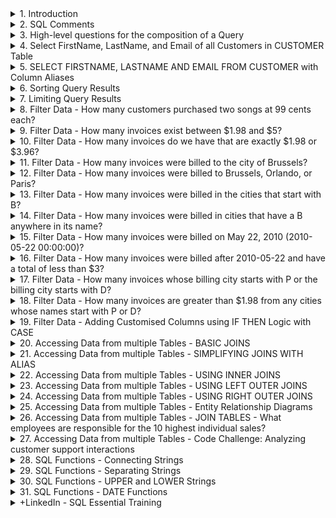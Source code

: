 <details>
<summary>1. Introduction </summary>

# Introduction

[https://sqlitebrowser.org/](https://sqlitebrowser.org/)

<img width="1488" alt="image" src="https://github.com/omeatai/src-AI-Software/assets/32337103/04b30ecf-8e3c-4b0d-a9c1-6fdcb72fd20d">

# #END

</details>

<details>
<summary>2. SQL Comments </summary>

# SQL Comments

```sql
-- THIS IS A COMMENT

/*
THIS IS A COMMENT
THIS IS ANOTHER COMMENT

*/
```

```sql

/*
CREATED BY: WALTER SHIELDS
CREATE DATE: MM/DD/YYYY
DESCRIPTION: THIS IS THE STRUCTURE OF A BASIC QUERY

*/
```

<img width="1473" alt="image" src="https://github.com/omeatai/src-AI-Software/assets/32337103/561914be-6140-4a48-8634-6e3d2b96d7a0">


# #END </details>

<details>
<summary>3. High-level questions for the composition of a Query </summary>

# High-level questions for the composition of a Query:

- What table within the database are we requesting data from?
- What fields within that table are we interested in?
- Do we want to exclude any data or filter or omit any range or time period?
- What does our query do?

# #END </details>

<details>
<summary>4. Select FirstName, LastName, and Email of all Customers in CUSTOMER Table </summary>

# Select FirstName, LastName, and Email of all Customers in CUSTOMER Table

```sql
/*
CREATED BY: IFEANYI OMEATA
CREATE DATE: 05/21/2024
DESCRIPTION: This query displays all customers first names, last names and email addresses
*/

SELECT
	FirstName,
	LastName,
	Email
FROM
	Customer
```

<img width="1473" alt="image" src="https://github.com/omeatai/src-AI-Software/assets/32337103/58385e2a-cff0-4210-915a-86a1c8b23381">


# #END </details>

<details>
<summary>5. SELECT FIRSTNAME, LASTNAME AND EMAIL FROM CUSTOMER with Column Aliases </summary>

# SELECT FIRSTNAME, LASTNAME AND EMAIL FROM CUSTOMER with Column Aliases

```sql
/*
CREATED BY: IFEANYI OMEATA
CREATE DATE: 05/21/2024
DESCRIPTION: This query displays all customers first names, last names and email addresses
*/

SELECT
	FirstName AS [Customer First Name],
	LastName AS "Customer Last Name",
	Email AS EMAIL
FROM
	Customer
```

<img width="1327" alt="image" src="https://github.com/omeatai/AI-and-Data-Science/assets/32337103/ad61bdef-7bbd-4da1-bfeb-7820f95cdca4">

# #END </details>

<details>
<summary>6. Sorting Query Results </summary>

# Sorting Query Results

## Order By Column Descending

```sql
/*
CREATED BY: IFEANYI OMEATA
CREATE DATE: 05/21/2024
DESCRIPTION: This query displays all customers first names, last names and email addresses
*/

SELECT
	FirstName AS [Customer First Name],
	LastName AS "Customer Last Name",
	Email AS EMAIL
FROM
	Customer
ORDER BY
	LastName
DESC
```

<img width="1283" alt="image" src="https://github.com/omeatai/AI-and-Data-Science/assets/32337103/98e468ec-d0fa-4a9b-88ea-f28b02100528">

## Order by Column Ascending

```sql
/*
CREATED BY: IFEANYI OMEATA
CREATE DATE: 05/21/2024
DESCRIPTION: This query displays all customers first names, last names and email addresses
*/

SELECT
	FirstName AS [Customer First Name],
	LastName AS "Customer Last Name",
	Email AS EMAIL
FROM
	Customer
ORDER BY
	LastName
ASC
```

<img width="1327" alt="image" src="https://github.com/omeatai/AI-and-Data-Science/assets/32337103/eb077893-57a4-4a2a-b52a-c87e399eb5af">

## Order by Multiple Columns

```sql
/*
CREATED BY: IFEANYI OMEATA
CREATE DATE: 05/21/2024
DESCRIPTION: This query displays all customers first names, last names and email addresses
*/

SELECT
	FirstName AS [Customer First Name],
	LastName AS "Customer Last Name",
	Email AS EMAIL
FROM
	Customer
ORDER BY
	FirstName ASC,
	LastName DESC

```

<img width="1327" alt="image" src="https://github.com/omeatai/AI-and-Data-Science/assets/32337103/538a47f7-8d0e-4f42-8e80-605139f81f40">

# #END </details>

<details>
<summary>7. Limiting Query Results </summary>

# Limiting Query Results

```sql
/*
CREATED BY: IFEANYI OMEATA
CREATE DATE: 05/21/2024
DESCRIPTION: This query displays all customers first names, last names and email addresses
*/

SELECT
	FirstName AS [Customer First Name],
	LastName AS "Customer Last Name",
	Email AS EMAIL
FROM
	Customer
ORDER BY
	FirstName ASC,
	LastName DESC
LIMIT
	5
```

<img width="1327" alt="image" src="https://github.com/omeatai/AI-and-Data-Science/assets/32337103/d687979f-9bf4-4872-af98-752bb4bbb09b">

# #END </details>

<details>
<summary>8. Filter Data - How many customers purchased two songs at 99 cents each?  </summary>

# Filter Data - How many customers purchased two songs at 99 cents each?

- there are tracks at 99 cents each, which is part of our question.
- two songs purchased at 99 cents each will total to $1.98.
- So let's take a look at our invoice table and if we scroll over to the total, we do see that there are invoices totaling $1.98.

```sql
/*
CREATED BY: IFEANYI OMEATA
CREATE DATE: 05/21/2024
DESCRIPTION: This query displays all customers first names, last names and email addresses
*/

SELECT
	CustomerId,
	InvoiceDate,
	BillingAddress,
	BillingCity,
	Total
FROM
	Invoice
WHERE
	Total = 1.98
ORDER BY
	CustomerId ASC
LIMIT
	500

```

<img width="1327" alt="image" src="https://github.com/omeatai/AI-and-Data-Science/assets/32337103/e96f63f7-6886-4057-9188-eefaab757c71">

![image](https://github.com/omeatai/AI-and-Data-Science/assets/32337103/1f168133-944b-419b-adda-d39cdbcc7689)

# #END </details>

<details>
<summary>9. Filter Data - How many invoices exist between $1.98 and $5?  </summary>

# Filter Data - How many invoices exist between $1.98 and $5?

- We would simply have to make an alteration to our WHERE clause.
- We're simply going to include the logical operator between $1.98 and $5.

```sql
/*
CREATED BY: IFEANYI OMEATA
CREATE DATE: 05/21/2024
DESCRIPTION: This query displays all customers first names, last names and email addresses
*/

SELECT
	CustomerId,
	InvoiceDate,
	BillingAddress,
	BillingCity,
	Total
FROM
	Invoice
WHERE
	Total BETWEEN 1.98 AND 5.00
ORDER BY
	CustomerId ASC
LIMIT
	500

```

<img width="1327" alt="image" src="https://github.com/omeatai/AI-and-Data-Science/assets/32337103/913089fa-c9c0-4ccf-b6e9-ea09e766ce12">

# #END </details>

<details>
<summary>10. Filter Data - How many invoices do we have that are exactly $1.98 or $3.96?  </summary>

# Filter Data - How many invoices do we have that are exactly $1.98 or $3.96?

```sql
/*
CREATED BY: IFEANYI OMEATA
CREATE DATE: 05/21/2024
DESCRIPTION: This query displays all customers first names, last names and email addresses
*/

SELECT
	CustomerId,
	InvoiceDate,
	BillingAddress,
	BillingCity,
	Total
FROM
	Invoice
WHERE
	Total IN (1.98, 3.96)
ORDER BY
	CustomerId ASC
LIMIT
	500

```

<img width="1327" alt="image" src="https://github.com/omeatai/AI-and-Data-Science/assets/32337103/f07b8a9c-43a4-4801-b357-7a71e66e6060">

# #END </details>

<details>
<summary>11. Filter Data - How many invoices were billed to the city of Brussels?  </summary>

# Filter Data - How many invoices were billed to the city of Brussels?

```sql
/*
CREATED BY: IFEANYI OMEATA
CREATE DATE: 05/21/2024
DESCRIPTION: This query displays all customers info per query instance
*/

SELECT
	CustomerId,
	InvoiceDate,
	BillingAddress,
	BillingCity,
	Total
FROM
	Invoice
WHERE
	BillingCity = 'Brussels'
ORDER BY
	CustomerId ASC
LIMIT
	500

```

<img width="1327" alt="image" src="https://github.com/omeatai/AI-and-Data-Science/assets/32337103/51529ad4-5e9b-4589-988e-e7a73b4f845e">
<img width="1327" alt="image" src="https://github.com/omeatai/AI-and-Data-Science/assets/32337103/ae17089e-2192-42df-b280-1e54eeecf386">

# #END </details>

<details>
<summary>12. Filter Data - How many invoices were billed to Brussels, Orlando, or Paris?  </summary>

# Filter Data - How many invoices were billed to Brussels, Orlando, or Paris?

```sql
/*
CREATED BY: IFEANYI OMEATA
CREATE DATE: 05/21/2024
DESCRIPTION: This query displays all customers info per query instance
*/

SELECT
	CustomerId,
	InvoiceDate,
	BillingAddress,
	BillingCity,
	Total
FROM
	Invoice
WHERE
	BillingCity IN ('Brussels', 'Orlando', 'Paris')
ORDER BY
	CustomerId ASC
LIMIT
	500

```

<img width="1327" alt="image" src="https://github.com/omeatai/AI-and-Data-Science/assets/32337103/32c6b549-c358-4a7c-b4a2-f04a41291cf5">

# #END </details>

<details>
<summary>13. Filter Data - How many invoices were billed in the cities that start with B?  </summary>

# Filter Data - How many invoices were billed in the cities that start with B?

```sql
/*
CREATED BY: IFEANYI OMEATA
CREATE DATE: 05/21/2024
DESCRIPTION: This query displays all customers info per query instance
*/

SELECT
	CustomerId,
	InvoiceDate,
	BillingAddress,
	BillingCity,
	Total
FROM
	Invoice
WHERE
	BillingCity LIKE 'B%'
ORDER BY
	CustomerId ASC
LIMIT
	500

```

<img width="1327" alt="image" src="https://github.com/omeatai/AI-and-Data-Science/assets/32337103/92a3eaee-9a17-44a9-a2a9-9bd111216dea">

# #END </details>

<details>
<summary>14. Filter Data - How many invoices were billed in cities that have a B anywhere in its name?  </summary>

# Filter Data - How many invoices were billed in cities that have a B anywhere in its name?

```sql
/*
CREATED BY: IFEANYI OMEATA
CREATE DATE: 05/21/2024
DESCRIPTION: This query displays all customers info per query instance
*/

SELECT
	CustomerId,
	InvoiceDate,
	BillingAddress,
	BillingCity,
	Total
FROM
	Invoice
WHERE
	BillingCity LIKE '%B%'
ORDER BY
	CustomerId ASC
LIMIT
	500

```

<img width="1327" alt="image" src="https://github.com/omeatai/AI-and-Data-Science/assets/32337103/3137beb5-1d6f-4797-b126-1bd0c6b2fdef">

# #END </details>

<details>
<summary>15. Filter Data - How many invoices were billed on May 22, 2010 (2010-05-22 00:00:00)?  </summary>

# Filter Data - How many invoices were billed on May 22, 2010 (2010-05-22 00:00:00)?

```sql
/*
CREATED BY: IFEANYI OMEATA
CREATE DATE: 05/21/2024
DESCRIPTION: This query displays all customers info per query instance
*/

SELECT
	CustomerId,
	InvoiceDate,
	BillingAddress,
	BillingCity,
	Total
FROM
	Invoice
WHERE
	Date(InvoiceDate) =  '2010-05-22'
	-- DateTime(InvoiceDate) =  '2010-05-22 00:00:00'
	-- InvoiceDate = '2010-05-22 00:00:00'
ORDER BY
	CustomerId ASC
LIMIT
	500

```

<img width="1327" alt="image" src="https://github.com/omeatai/AI-and-Data-Science/assets/32337103/2ded905e-dea9-43e3-aaeb-b48590fe4b21">
<img width="1327" alt="image" src="https://github.com/omeatai/AI-and-Data-Science/assets/32337103/fcd07f2a-1179-4c00-b470-ebd0b846cc37">

# #END </details>

<details>
<summary>16. Filter Data - How many invoices were billed after 2010-05-22 and have a total of less than $3?  </summary>

# Filter Data - How many invoices were billed after 2010-05-22 and have a total of less than $3?

```sql
/*
CREATED BY: IFEANYI OMEATA
CREATE DATE: 05/21/2024
DESCRIPTION: This query displays all customers info per query instance
*/

SELECT
	CustomerId,
	InvoiceDate,
	BillingAddress,
	BillingCity,
	Total
FROM
	Invoice
WHERE
	Date(InvoiceDate) >  '2010-05-22' AND Total < 3.00
ORDER BY
	InvoiceDate ASC
LIMIT
	500

```

<img width="1327" alt="image" src="https://github.com/omeatai/AI-and-Data-Science/assets/32337103/a1089361-3f6b-49c5-a460-b963f8e5cb74">

# #END </details>

<details>
<summary>17. Filter Data - How many invoices whose billing city starts with P or the billing city starts with D?  </summary>

# Filter Data - How many invoices whose billing city starts with P or the billing city starts with D?

```sql
/*
CREATED BY: IFEANYI OMEATA
CREATE DATE: 05/21/2024
DESCRIPTION: This query displays all customers info per query instance
*/

SELECT
	CustomerId,
	InvoiceDate,
	BillingAddress,
	BillingCity,
	Total
FROM
	Invoice
WHERE
	BillingCity LIKE  'P%'  OR BillingCity LIKE 'D%'
ORDER BY
	InvoiceDate ASC
LIMIT
	500

```

<img width="1327" alt="image" src="https://github.com/omeatai/AI-and-Data-Science/assets/32337103/851eb6a4-1661-4981-9628-305c9ba4bb5d">

# #END </details>

<details>
<summary>18. Filter Data - How many invoices are greater than $1.98 from any cities whose names start with P or D?  </summary>

# Filter Data - How many invoices are greater than $1.98 from any cities whose names start with P or D?

```sql
/*
CREATED BY: IFEANYI OMEATA
CREATE DATE: 05/21/2024
DESCRIPTION: This query displays all customers info per query instance
*/

SELECT
	CustomerId,
	InvoiceDate,
	BillingAddress,
	BillingCity,
	Total
FROM
	Invoice
WHERE
	Total > 1.98 AND (BillingCity LIKE 'P%' OR BillingCity LIKE 'D%')
ORDER BY
	InvoiceDate ASC
LIMIT
	500

```

<img width="1327" alt="image" src="https://github.com/omeatai/AI-and-Data-Science/assets/32337103/37b8079d-1224-4147-b7cb-a8d8d5343a76">

# #END </details>

<details>
<summary>19. Filter Data - Adding Customised Columns using IF THEN Logic with CASE  </summary>

# Filter Data - Adding Customised Columns using IF THEN Logic with CASE

## 1. WSDA Music Sales Goal:

- They want as many customers as possible to spend between $7.00 and $15.00.

## Sales Categories:

- Baseline Purchase - Between $0.99 and $1.99
- Low Purchase- Between $2.00 and $6.99
- Target Purchase Between $7.00 and $15.00
- Top Performer- Above $15.00

```sql
/*
CREATED BY: IFEANYI OMEATA
CREATE DATE: 05/21/2024
DESCRIPTION: This query displays all customers info per query instance
*/

SELECT
	CustomerId,
	InvoiceDate,
	BillingAddress,
	BillingCity,
	Total,
	CASE
		WHEN Total < 2.00 THEN 'Baseline Purchase'
		WHEN Total BETWEEN 2.00 AND 6.99 THEN 'Low Purchase'
		WHEN Total BETWEEN 7.00 AND 15.00 THEN 'Target Purchase'
		ELSE 'Top Performance'
		END AS PurchaseType,
	CASE
		WHEN Total < 7.00 THEN 'Low'
		WHEN Total > 6.99 THEN 'High'
		END AS Potential
FROM
	Invoice
WHERE
	Total > 1.98 AND (BillingCity LIKE 'P%' OR BillingCity LIKE 'D%')
ORDER BY
	InvoiceDate ASC
LIMIT
	500
	
```

<img width="1414" alt="image" src="https://github.com/omeatai/src-AI-Software/assets/32337103/0fe3fe64-1e0d-42b0-9b0f-0d38063f99f9">


## 2. Code Challenge: Categorize tracks by price

![image](https://github.com/omeatai/src-AI-Software/assets/32337103/b266d087-55c3-41d4-b500-314e7a7ed68c)
![image](https://github.com/omeatai/src-AI-Software/assets/32337103/4c5bbb82-ad47-4875-ab42-24422c288e46)

```sql
/*
CREATED BY: IFEANYI OMEATA
CREATE DATE: 05/25/2024
Description: This query selects track names, composers,
unit prices, and categorizes each track based on its price.
*/

SELECT 
    Name AS "Track Name",
    Composer,
    UnitPrice AS Price,
    CASE
        WHEN UnitPrice < 1.00 THEN 'Budget' 
        WHEN UnitPrice BETWEEN 1.00 AND 1.49 THEN 'Regular'
        WHEN UnitPrice BETWEEN 1.50 AND 1.99 THEN 'Premium'
        ELSE 'Exclusive'
		/*
		WHEN UnitPrice < 0.99 THEN "Budget'
		WHEN UnitPrice > 0.99 AND UnitPrice < 1.49 THEN 'Regular'
		WHEN UnitPrice > 1.49 AND UnitPrice < 1.99 THEN "Premium"
		ELSE 'Exclusive'
		*/
    END AS PriceCategory
FROM 
    Track
ORDER BY
    UnitPrice ASC;

```

<img width="1414" alt="image" src="https://github.com/omeatai/src-AI-Software/assets/32337103/78921320-c04d-441f-a390-1838ef7c9c59">

# #END </details>

<details>
<summary>20. Accessing Data from multiple Tables - BASIC JOINS </summary>

# Accessing Data from multiple Tables - BASIC JOINS

```sql
/*
CREATED BY: IFEANYI OMEATA
CREATE DATE: 05/25/2024
Description: JOINS
*/

SELECT 
    *
FROM 
    Invoice
INNER JOIN
	Customer
ON
	Invoice.CustomerId = Customer.CustomerId
ORDER BY
	Customer.CustomerId
	
```

<img width="1533" alt="image" src="https://github.com/omeatai/src-AI-Software/assets/32337103/8ace37e0-f4ac-49ba-b90a-d4c889be1ce8">

![image](https://github.com/omeatai/src-AI-Software/assets/32337103/dfb1d7ea-6b63-4749-a301-978feccb33a9)
![image](https://github.com/omeatai/src-AI-Software/assets/32337103/e38dd40a-9a39-4aa6-a7ef-a25dc77eba03)
![image](https://github.com/omeatai/src-AI-Software/assets/32337103/f1c33eeb-b386-455b-b87c-38c43469519f)

<img width="1456" alt="image" src="https://github.com/omeatai/src-AI-Software/assets/32337103/0cb7036c-92fa-40fb-990e-f2f07acf8cb2">
<img width="1500" alt="image" src="https://github.com/omeatai/src-AI-Software/assets/32337103/439e855f-d094-4e2a-8004-a07e527e822f">
<img width="1500" alt="image" src="https://github.com/omeatai/src-AI-Software/assets/32337103/4e3b795c-43eb-4a7c-8302-40cc445c1697">

# #END </details>

<details>
<summary>21. Accessing Data from multiple Tables - SIMPLIFYING JOINS WITH ALIAS </summary>

# Accessing Data from multiple Tables - SIMPLIFYING JOINS WITH ALIAS

```sql
/*
CREATED BY: IFEANYI OMEATA
CREATE DATE: 05/25/2024
Description: JOINS
*/

SELECT 
    c.LastName,
	c.FirstName,
	i.InvoiceId,
	i.CustomerId,
	i.InvoiceDate,
	i.Total
FROM 
    Invoice AS i
INNER JOIN
	Customer AS c
ON
	i.CustomerId = c.CustomerId
ORDER BY
	c.CustomerId
	
```

<img width="1533" alt="image" src="https://github.com/omeatai/src-AI-Software/assets/32337103/7f6aee53-4a1a-4bae-be0e-797234c87a3c">

# #END </details>

<details>
<summary>22. Accessing Data from multiple Tables - USING INNER JOINS </summary>

# Accessing Data from multiple Tables - USING INNER JOINS

- An inner join only returns matching records.
- Any unmatched data from either table is ignored.
- Joins are often described with the use of Venn diagrams.
- As our Venn diagram shows, an inner join represents only the overlapping section of the Venn diagram.
-  The inner join is the most common type of join that's used.
-  The main use of the inner join is to bring corresponding data together from different tables in a relational database.

![image](https://github.com/omeatai/src-AI-Software/assets/32337103/15fa681e-ed29-405c-b535-926235c0cddc)
![image](https://github.com/omeatai/src-AI-Software/assets/32337103/300fb60b-9f89-4abb-a626-6843536cb273)
![image](https://github.com/omeatai/src-AI-Software/assets/32337103/2f9c8ab3-7d1c-4877-8204-8abb96b51a24)

# #END </details>

<details>
<summary>23. Accessing Data from multiple Tables - USING LEFT OUTER JOINS </summary>

# Accessing Data from multiple Tables - USING LEFT OUTER JOINS

- A left outer join combines all the records from the left table with any matching records from the right table.
- As shown in our Venn diagram, the concept of left table and right table depends entirely on the order these tables are listed in the join statement.
- So for example, our SQL statement here has listed invoices first. Then after the left outer join, it lists the customer table.
- Our invoice table is the left table and our customer table is the right table.
- With this type of join, everything in our invoice table will be displayed.
- Since customer 1 did not order any songs, that particular record is omitted.
- We are combining all 5 records from the invoice table with only 3 records from the customer table.
- Left joins are useful because they allow us to see discrepancies in our data.
- We can produce lists of customers that have not generated invoices or search for data that has been removed in the right table but still exist in the left.

![image](https://github.com/omeatai/src-AI-Software/assets/32337103/b07245c9-8aa0-42b7-9d4c-8c1b6c4d4bde)
![image](https://github.com/omeatai/src-AI-Software/assets/32337103/d264d103-e099-48ad-9fc8-26d34e619a4b)
![image](https://github.com/omeatai/src-AI-Software/assets/32337103/133ba54d-1dba-4cbe-a013-68da4dd401cb)

# #END </details>

<details>
<summary>24. Accessing Data from multiple Tables - USING RIGHT OUTER JOINS </summary>

# Accessing Data from multiple Tables - USING RIGHT OUTER JOINS

- The right outer joins are not supported in SQLITE.
- However, right joins are still very popular in other relational database management systems.
- The right outer join returns the entire right table as well as matching information from the left table.
- The right join is a mirror image of the left join, and functions in a very similar way.
- The right join takes all fields from the right table, in this case the customer's table, and matches that data with any corresponding data from the invoice table or the left table. 

![image](https://github.com/omeatai/src-AI-Software/assets/32337103/dc5f4981-82f8-4a4d-9073-813f06fb919c)
![image](https://github.com/omeatai/src-AI-Software/assets/32337103/803ec5c9-1305-48cd-ac89-191485958490)
![image](https://github.com/omeatai/src-AI-Software/assets/32337103/6c037f79-4d4e-474a-8a7e-1bb8190044b1)

 # #END </details>

<details>
<summary>25. Accessing Data from multiple Tables - Entity Relationship Diagrams </summary>

# Accessing Data from multiple Tables - Entity Relationship Diagrams

![image](https://github.com/omeatai/src-AI-Software/assets/32337103/33f30a8d-0f36-4805-8ab0-ce603d313787)
![image](https://github.com/omeatai/src-AI-Software/assets/32337103/845d3b76-8ded-4391-a7cc-4a7c0e8351ff)

 # #END </details>

<details>
<summary>26. Accessing Data from multiple Tables - JOIN TABLES - What employees are responsible for the 10 highest individual sales? </summary>

# Accessing Data from multiple Tables - JOIN TABLES - What employees are responsible for the 10 highest individual sales?

```sql
/*
CREATED BY: IFEANYI OMEATA
CREATE DATE: 05/25/2024
Description: JOINS
*/

SELECT 
    e.FirstName, 
	e.LastName, 
	e.EmployeeId, 
	c.FirstName, 
	c.LastName, 
	c.SupportRepId, 
	i.CustomerId, 
	i.Total
FROM 
    Invoice AS i
INNER JOIN
	Customer AS c
ON
	i.CustomerId = c.CustomerId
INNER JOIN
	Employee AS e	
ON
	c.SupportRepId = e.EmployeeId
ORDER BY
	i.Total DESC
LIMIT
	10	
	
```

<img width="1533" alt="image" src="https://github.com/omeatai/src-AI-Software/assets/32337103/d28dd8b3-097e-4487-a41f-66f4b8d839e0">

# #END </details>

<details>
<summary>27. Accessing Data from multiple Tables - Code Challenge: Analyzing customer support interactions </summary>

# Accessing Data from multiple Tables - Code Challenge: Analyzing customer support interactions

![image](https://github.com/omeatai/src-AI-Software/assets/32337103/dc8b458b-ca0f-4a5e-a589-a40050c4880e)
![image](https://github.com/omeatai/src-AI-Software/assets/32337103/37a1e552-ef87-4a61-877f-686dd27ca179)

```sql
/*
CREATED BY: IFEANYI OMEATA
CREATE DATE: 05/25/2024
Description: JOINS
*/

SELECT 
    c.FirstName AS CustomerFirstName, 
	c.LastName AS CustomerLastName, 
	e.FirstName AS SupportRepFirstName, 
	e.LastName AS SupportRepLastName
FROM 
	Customer AS c
JOIN
	Employee AS e	
ON
	c.SupportRepId = e.EmployeeId
ORDER BY
	e.LastName ASC, c.LastName ASC
	
```

<img width="1429" alt="image" src="https://github.com/omeatai/src-AI-Software/assets/32337103/0ae3047e-3577-4b46-87d5-bc38f9d4fee8">

# #END </details>

<details>
<summary>28. SQL Functions - Connecting Strings </summary>

# SQL Functions - Connecting Strings

```sql
/*
CREATED BY: IFEANYI OMEATA
CREATE DATE: 05/25/2024
Description: FUNCTIONS
*/

SELECT 
    FirstName,
	LastName,
	Address,
	FirstName || " " || LastName || ", " || Address || ", " || City || ", " || State || ", " || PostalCode AS "Mailing Address"
FROM 
	Customer
WHERE
	Country = 'USA'
	
```

<img width="1473" alt="image" src="https://github.com/omeatai/src-AI-Software/assets/32337103/c1d1847e-ed57-4556-90b2-d003bf20dab7">

# #END </details>

<details>
<summary>29. SQL Functions - Separating Strings </summary>

# SQL Functions - Separating Strings

```sql
/*
CREATED BY: IFEANYI OMEATA
CREATE DATE: 05/25/2024
Description: FUNCTIONS
*/

SELECT 
    FirstName,
	LastName,
	Address,
	FirstName || " " || LastName || ", " || Address || ", " || City || ", " || State || ", " || PostalCode AS "Mailing Address",
	LENGTH(PostalCode),
	SUBSTR(PostalCode, 1, 5) AS [5 Digit Postal Code]
FROM 
	Customer
WHERE
	Country = 'USA'
	
```

<img width="1473" alt="image" src="https://github.com/omeatai/src-AI-Software/assets/32337103/a2d14f40-df48-4da1-bfa8-6af5c2208e63">

# #END </details>

<details>
<summary>30. SQL Functions - UPPER and LOWER Strings </summary>

# SQL Functions - UPPER and LOWER Strings

```sql
/*
CREATED BY: IFEANYI OMEATA
CREATE DATE: 05/25/2024
Description: FUNCTIONS
*/

SELECT 
    FirstName,
	LastName,
	Address,
	FirstName || " " || LastName || ", " || Address || ", " || City || ", " || State || ", " || PostalCode AS "Mailing Address",
	LENGTH(PostalCode),
	SUBSTR(PostalCode, 1, 5) AS [5 Digit Postal Code],
	UPPER(FirstName) AS [FirstName all Caps],
	LOWER(LastName) AS [LastName all Lower]
FROM 
	Customer
WHERE
	Country = 'USA'
	
```

<img width="1473" alt="image" src="https://github.com/omeatai/src-AI-Software/assets/32337103/acae8b82-5026-4fb2-82d2-ebaacc40f5ec">


# #END </details>

<details>
<summary>31. SQL Functions - DATE Functions </summary>

# SQL Functions -  DATE Functions


# #END </details>

<details>
<summary>+LinkedIn - SQL Essential Training </summary>

## Install venv


```sql

```

```sql

```

```sql

```

# #END

</details>
